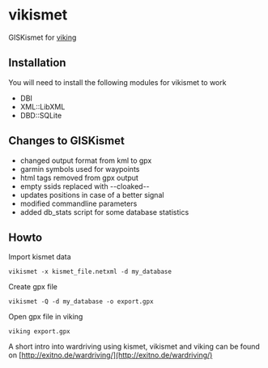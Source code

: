 # vikismet
GISKismet for [viking](https://github.com/viking-gps/viking)

## Installation
You will need to install the following modules for vikismet to work
* DBI
* XML::LibXML
* DBD::SQLite

## Changes to GISKismet
* changed output format from kml to gpx
* garmin symbols used for waypoints
* html tags removed from gpx output
* empty ssids replaced with --cloaked--
* updates positions in case of a better signal
* modified commandline parameters
* added db\_stats script for some database statistics

## Howto
Import kismet data

    vikismet -x kismet_file.netxml -d my_database

Create gpx file

    vikismet -Q -d my_database -o export.gpx

Open gpx file in viking

    viking export.gpx

A short intro into wardriving using kismet, vikismet and viking can be 
found on [http://exitno.de/wardriving/](http://exitno.de/wardriving/)

